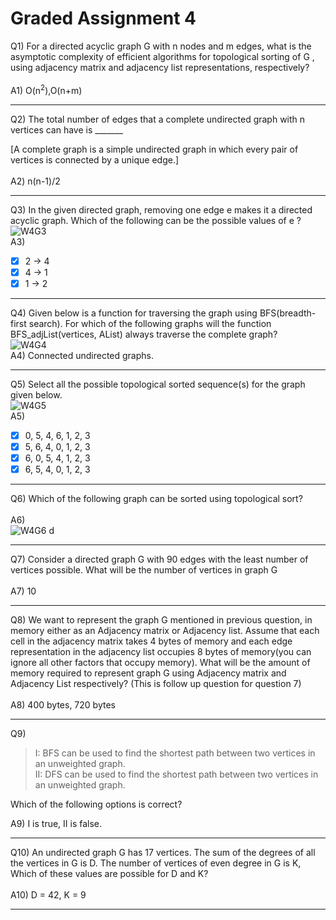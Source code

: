# Graded Assignment 4

Q1)
For a directed acyclic graph G with n nodes and m edges, what is the asymptotic complexity of efficient algorithms for topological sorting of G ,  using adjacency matrix and adjacency list
representations, respectively?<br><br>
A1) O(n<sup>2</sup>),O(n+m)
__________________________________________________________________________________________________________________________
Q2) The total number of edges that a complete undirected graph with n vertices can have is _______

[A complete graph is a simple undirected graph in which every pair of vertices is connected by a unique edge.]<br><br>
A2)
n(n-1)/2
__________________________________________________________________________________________________________________________
Q3)
In the given directed graph, removing one edge e makes it a directed acyclic graph. Which of the following can be the possible values of e ?
</br>
![W4G3](https://github.com/NebulaTris/pdsa-iitm/assets/94922914/bcc5df2c-de7b-4ee8-9497-70fd628934ee)
</br>
A3)
- [x] 2 -> 4
- [x] 4 -> 1
- [x] 1 -> 2
__________________________________________________________________________________________________________________________
Q4)
Given below is a function for traversing the graph using BFS(breadth-first search). For which of the following graphs will the function BFS_adjList(vertices, AList) always traverse the complete graph?<br>
![W4G4](https://github.com/NebulaTris/pdsa-iitm/assets/94922914/a63f1272-c6d1-4c4d-9513-62b5072d8ef1)
<br>
A4) Connected undirected graphs.
__________________________________________________________________________________________________________________________
Q5)
Select all the possible topological sorted sequence(s) for the graph given below.</br>
![W4G5](https://github.com/NebulaTris/pdsa-iitm/assets/94922914/28d69ec1-eae0-4522-af5f-1474288ecb23)
 </br>
A5)
- [x] 0, 5, 4, 6, 1, 2, 3
- [x] 5, 6, 4, 0, 1, 2, 3
- [x] 6, 0, 5, 4, 1, 2, 3
- [x] 6, 5, 4, 0, 1, 2, 3
__________________________________________________________________________________________________________________________
Q6)
Which of the following graph can be sorted using topological sort?
 </br></br>
A6)</br>
![W4G6 d](https://github.com/NebulaTris/pdsa-iitm/assets/94922914/ebccb982-ebf5-47b6-8c79-054b746bf95b)

__________________________________________________________________________________________________________________________
Q7)
Consider a directed graph G with 90 edges with the least number of vertices possible. What will be the number of vertices in graph G 
 </br></br>
A7)
10
__________________________________________________________________________________________________________________________
Q8)
We want to represent the graph G mentioned in previous question, in memory either as an Adjacency matrix or Adjacency list. Assume that each cell in the adjacency matrix takes 4 bytes of memory and each edge representation in the adjacency list occupies 8 bytes of memory(you can ignore all other factors that occupy memory). 
What will be the amount of memory required to represent graph G using Adjacency matrix and Adjacency List respectively? (This is follow up question for question 7)
 </br></br>
A8)
400 bytes, 720 bytes
__________________________________________________________________________________________________________________________
Q9)
> I: BFS can be used to find the shortest path between two vertices in an unweighted graph.<br>
> II: DFS can be used to find the shortest path between two vertices in an unweighted graph.<br>

Which of the following options is correct?
</br>

A9)
I is true, II is false.
__________________________________________________________________________________________________________________________
Q10)
An undirected graph G has 17 vertices. The sum of the degrees of all the vertices in G is D. The number of vertices of even degree in G is K, Which of these values are possible for D and K?
</br></br>
A10)
D = 42, K = 9
__________________________________________________________________________________________________________________________
